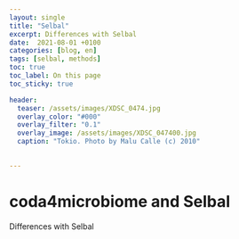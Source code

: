 ```yaml
---
layout: single
title: "Selbal"
excerpt: Differences with Selbal
date:  2021-08-01 +0100
categories: [blog, en]
tags: [selbal, methods]
toc: true
toc_label: On this page
toc_sticky: true

header:
  teaser: /assets/images/XDSC_0474.jpg
  overlay_color: "#000"
  overlay_filter: "0.1"
  overlay_image: /assets/images/XDSC_047400.jpg
  caption: "Tokio. Photo by Malu Calle (c) 2010"

  
---
```


# coda4microbiome and Selbal

Differences with Selbal
